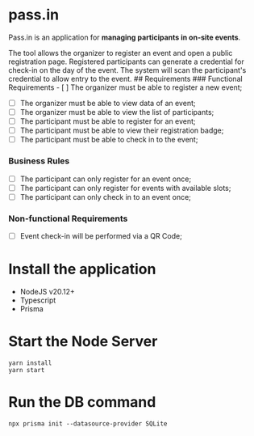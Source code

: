 # pass.in

Pass.in is an application for **managing participants in on-site events**.

The tool allows the organizer to register an event and open a public registration page. Registered participants can generate a credential for check-in on the day of the event. The system will scan the participant's credential to allow entry to the event. ## Requirements ### Functional Requirements - [ ] The organizer must be able to register a new event;
- [ ] The organizer must be able to view data of an event;
- [ ] The organizer must be able to view the list of participants;
- [ ] The participant must be able to register for an event;
- [ ] The participant must be able to view their registration badge;
- [ ] The participant must be able to check in to the event;

### Business Rules

- [ ] The participant can only register for an event once;
- [ ] The participant can only register for events with available slots;
- [ ] The participant can only check in to an event once;

### Non-functional Requirements

- [ ] Event check-in will be performed via a QR Code;

# Install the application

- NodeJS v20.12+
- Typescript
- Prisma

# Start the Node Server
```
yarn install
yarn start
```

# Run the DB command

```
npx prisma init --datasource-provider SQLite
```
